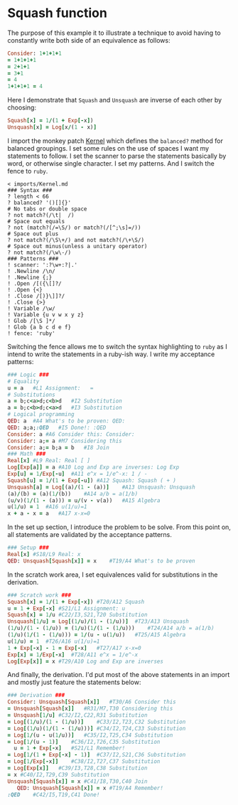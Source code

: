 # Squash function

The purpose of this example it to illustrate a technique
to avoid having to constantly write both side of an equivalence as follows:
```ruby
Consider: 1+1+1+1
= 1+1+1+1
= 2+1+1
= 3+1
= 4
1+1+1+1 = 4
```
Here I demonstrate that `Squash` and `Unsquash` are inverse of each other by choosing:
```ruby
Squash[x] = 1/(1 + Exp[-x])
Unsquash[x] = Log[x/(1 - x)]
```
I import the monkey patch [Kernel](../imports/Kernel.md)
which defines the `balanced?` method for balanced groupings.
I set some rules on the use of spaces I want my statements to follow.
I set the scanner to parse the statements basically by word, or otherwise single character.
I set my patterns.
And I switch the fence to `ruby`.
```korekto
< imports/Kernel.md
### Syntax ###
? length < 66
? balanced? '()[]{}'
# No tabs or double space
? not match?(/\t|  /)
# Space out equals
? not (match?(/=\S/) or match?(/[^;\s]=/))
# Space out plus
? not match?(/\S\+/) and not match?(/\+\S/)
# Space out minus(unless a unitary operator)
? not match?(/\w\-/)
### Patterns ###
! scanner: ':?\w+:?|.'
! .Newline /\n/
! .Newline {;}
! .Open /[({\[]?/
! .Open {<}
! .Close /[)}\]]?/
! .Close {>}
! Variable /\w/
! Variable {u v w x y z}
! Glob /[\S ]*/
! Glob {a b c d e f}
! fence: 'ruby'
```
Switching the fence allows me to switch the syntax highlighting to `ruby`
as I intend to write the statements in a ruby-ish way.
I write my acceptance patterns:
```ruby
### Logic ###
# Equality
u = a	#L1 Assignment:   =
# Substitutions
a = b;c<a>d;c<b>d	#I2 Substitution
a = b;c<b>d;c<a>d	#I3 Substitution
# Logical programming
QED: a	#A4 What's to be proven: QED:
QED: a;a;:QED	#I5 Done!: :QED
Consider: a	#A6 Consider this: Consider:
Consider: a;= a	#M7 Considering this
Consider: a;= b;a = b	#I8 Join
### Math ###
Real[x]	#L9 Real: Real [ ]
Log[Exp[a]] = a	#A10 Log and Exp are inverses: Log Exp
Exp[u] = 1/Exp[-u]	#A11 e^x = 1/e^-x: 1 / -
Squash[u] = 1/(1 + Exp[-u])	#A12 Squash: Squash ( + )
Unsquash[a] = Log[(a)/(1 - (a))]	#A13 Unsquash: Unsquash
(a)/(b) = (a)(1/(b))	#A14 a/b = a(1/b)
(u/v)(1/(1 - (a))) = u/(v - v(a))	#A15 Algebra
u(1/u) = 1	#A16 u(1/u)=1
x + a - x = a	#A17 x-x=0
```
In the set up section, I introduce the problem to be solve.
From this point on, all statements are validated by the acceptance patterns.
```ruby
### Setup ###
Real[x]	#S18/L9 Real: x
QED: Unsquash[Squash[x]] = x	#T19/A4 What's to be proven
```
In the scratch work area, I set equivalences valid for substitutions in the derivation.
```ruby
### Scratch work ###
Squash[x] = 1/(1 + Exp[-x])	#T20/A12 Squash
u = 1 + Exp[-x]	#S21/L1 Assignment: u
Squash[x] = 1/u	#C22/I3,S21,T20 Substitution
Unsquash[1/u] = Log[(1/u)/(1 - (1/u))]	#T23/A13 Unsquash
(1/u)/(1 - (1/u)) = (1/u)(1/(1 - (1/u)))	#T24/A14 a/b = a(1/b)
(1/u)(1/(1 - (1/u))) = 1/(u - u(1/u))	#T25/A15 Algebra
u(1/u) = 1	#T26/A16 u(1/u)=1
1 + Exp[-x] - 1 = Exp[-x]	#T27/A17 x-x=0
Exp[x] = 1/Exp[-x]	#T28/A11 e^x = 1/e^-x
Log[Exp[x]] = x	#T29/A10 Log and Exp are inverses
```
And finally, the derivation.
I'd put most of the above statements in an import and mostly just feature the statements below:
```ruby
### Derivation ###
Consider: Unsquash[Squash[x]]	#T30/A6 Consider this
= Unsquash[Squash[x]]	#R31/M7,T30 Considering this
= Unsquash[1/u]	#C32/I2,C22,R31 Substitution
= Log[(1/u)/(1 - (1/u))]	#C33/I2,T23,C32 Substitution
= Log[(1/u)(1/(1 - (1/u)))]	#C34/I2,T24,C33 Substitution
= Log[1/(u - u(1/u))]	#C35/I2,T25,C34 Substitution
= Log[1/(u - 1)]	#C36/I2,T26,C35 Substitution
  u = 1 + Exp[-x]	#S21/L1 Remember!
= Log[1/(1 + Exp[-x] - 1)]	#C37/I2,S21,C36 Substitution
= Log[1/Exp[-x]]	#C38/I2,T27,C37 Substitution
= Log[Exp[x]]	#C39/I3,T28,C38 Substitution
= x	#C40/I2,T29,C39 Substitution
Unsquash[Squash[x]] = x	#C41/I8,T30,C40 Join
   QED: Unsquash[Squash[x]] = x	#T19/A4 Remember!
:QED	#C42/I5,T19,C41 Done!
```
